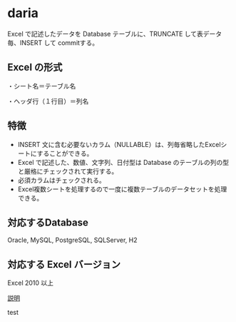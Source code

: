 # daria
Excel で記述したデータを Database テーブルに、TRUNCATE して表データ毎、INSERT して commitする。

## Excel の形式
・シート名＝テーブル名

・ヘッダ行（１行目）＝列名

## 特徴
- INSERT 文に含む必要ないカラム（NULLABLE）は、列毎省略したExcelシートにすることができる。
- Excel で記述した、数値、文字列、日付型は Database のテーブルの列の型と厳格にチェックされて実行する。
- 必須カラムはチェックされる。
- Excel複数シートを処理するので一度に複数テーブルのデータセットを処理できる。

## 対応するDatabase
Oracle, MySQL, PostgreSQL, SQLServer, H2

## 対応する Excel バージョン
Excel 2010 以上

[説明](../../wiki)

test
